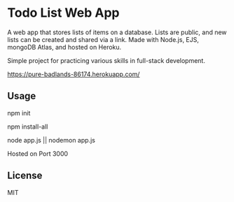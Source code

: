 # Todo List Web App

A web app that stores lists of items on a database.
Lists are public, and new lists can be created and shared via a link.
Made with Node.js, EJS, mongoDB Atlas, and hosted on Heroku.

Simple project for practicing various skills in full-stack development.

https://pure-badlands-86174.herokuapp.com/


## Usage
npm init

npm install-all

node app.js || nodemon app.js

Hosted on Port 3000

## License

MIT
